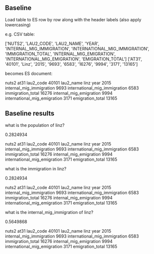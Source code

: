 ## Baseline

Load table to ES row by row along with the header labels (also apply lowercasing)

e.g. CSV table:

['NUTS2', 'LAU2_CODE', 'LAU2_NAME', 'YEAR', 'INTERNAL_MIG_IMMIGRATION', 'INTERNATIONAL_MIG_IMMIGRATION', 'IMMIGRATION_TOTAL', 'INTERNAL_MIG_EMIGRATION', 'INTERNATIONAL_MIG_EMIGRATION', 'EMIGRATION_TOTAL']
['AT31', '40101', 'Linz', '2015', '9693', '6583', '16276', '9994', '3171', '13165']

becomes ES document:

nuts2 at31 lau2_code 40101 lau2_name linz year 2015 internal_mig_immigration 9693 international_mig_immigration 6583 immigration_total 16276 internal_mig_emigration 9994 international_mig_emigration 3171 emigration_total 13165


## Baseline results

what is the population of linz?  

0.2824934  

nuts2 at31 lau2_code 40101 lau2_name linz year 2015 internal_mig_immigration 9693 international_mig_immigration 6583 immigration_total 16276 internal_mig_emigration 9994 international_mig_emigration 3171 emigration_total 13165


what is the immigration in linz?  

0.2824934  

nuts2 at31 lau2_code 40101 lau2_name linz year 2015 internal_mig_immigration 9693 international_mig_immigration 6583 immigration_total 16276 internal_mig_emigration 9994 international_mig_emigration 3171 emigration_total 13165


what is the internal_mig_immigration of linz?  

0.5649868  

nuts2 at31 lau2_code 40101 lau2_name linz year 2015 internal_mig_immigration 9693 international_mig_immigration 6583 immigration_total 16276 internal_mig_emigration 9994 international_mig_emigration 3171 emigration_total 13165
